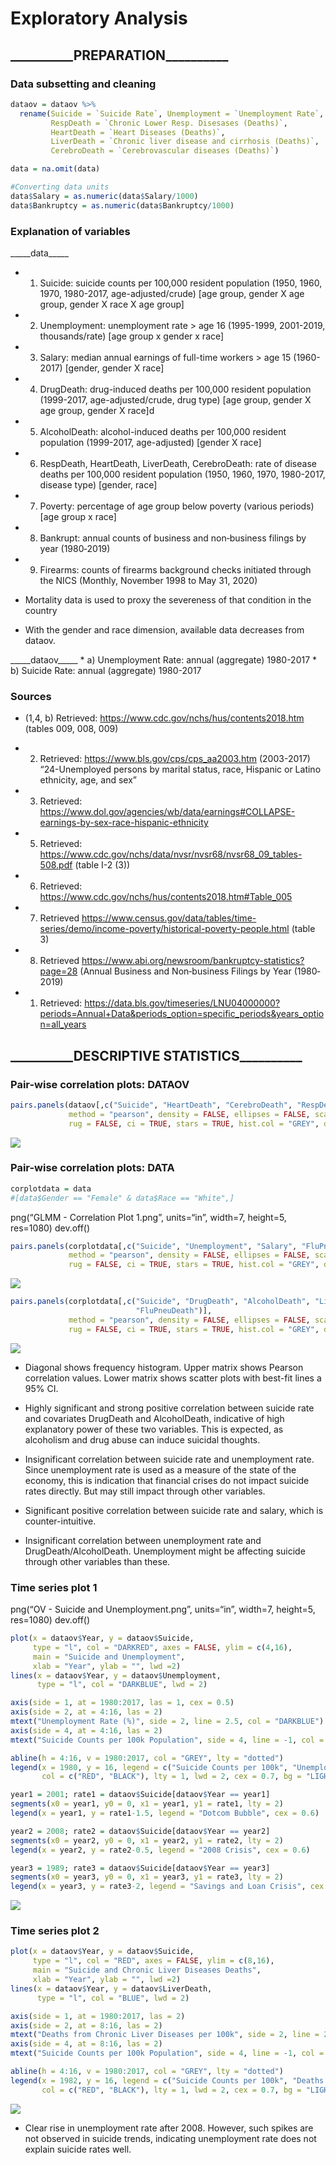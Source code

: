 Exploratory Analysis
================

## \_\_\_\_\_\_\_\_\_\_PREPARATION\_\_\_\_\_\_\_\_\_\_

### Data subsetting and cleaning

``` r
dataov = dataov %>%
  rename(Suicide = `Suicide Rate`, Unemployment = `Unemployment Rate`, 
         RespDeath = `Chronic Lower Resp. Disesases (Deaths)`,
         HeartDeath = `Heart Diseases (Deaths)`, 
         LiverDeath = `Chronic liver disease and cirrhosis (Deaths)`,
         CerebroDeath = `Cerebrovascular diseases (Deaths)`)
```

``` r
data = na.omit(data)
```

``` r
#Converting data units
data$Salary = as.numeric(data$Salary/1000)
data$Bankruptcy = as.numeric(data$Bankruptcy/1000)
```

### Explanation of variables

\_\_\_\_\_data\_\_\_\_\_

-   1.  Suicide: suicide counts per 100,000 resident population (1950,
        1960, 1970, 1980-2017, age-adjusted/crude) \[age group, gender X
        age group, gender X race X age group\]

-   2.  Unemployment: unemployment rate > age 16 (1995-1999, 2001-2019,
        thousands/rate) \[age group x gender x race\]

-   3.  Salary: median annual earnings of full-time workers > age 15
        (1960-2017) \[gender, gender X race\]

-   4.  DrugDeath: drug-induced deaths per 100,000 resident population
        (1999-2017, age-adjusted/crude, drug type) \[age group, gender X
        age group, gender X race\]d

-   5.  AlcoholDeath: alcohol-induced deaths per 100,000 resident
        population (1999-2017, age-adjusted) \[gender X race\]

-   6.  RespDeath, HeartDeath, LiverDeath, CerebroDeath: rate of disease
        deaths per 100,000 resident population (1950, 1960, 1970,
        1980-2017, disease type) \[gender, race\]

-   7.  Poverty: percentage of age group below poverty (various periods)
        \[age group x race\]

-   8.  Bankrupt: annual counts of business and non‐business filings by
        year (1980‐2019)

-   9.  Firearms: counts of firearms background checks initiated through
        the NICS (Monthly, November 1998 to May 31, 2020)

-   Mortality data is used to proxy the severeness of that condition in
    the country

-   With the gender and race dimension, available data decreases from
    dataov.

\_\_\_\_\_dataov\_\_\_\_\_ \* a) Unemployment Rate: annual (aggregate)
1980-2017 \* b) Suicide Rate: annual (aggregate) 1980-2017

### Sources

-   (1,4, b) Retrieved: <https://www.cdc.gov/nchs/hus/contents2018.htm>
    (tables 009, 008, 009)

-   2.  Retrieved: <https://www.bls.gov/cps/cps_aa2003.htm> (2003-2017)
        “24-Unemployed persons by marital status, race, Hispanic or
        Latino ethnicity, age, and sex”

-   3.  Retrieved:
        <https://www.dol.gov/agencies/wb/data/earnings#COLLAPSE-earnings-by-sex-race-hispanic-ethnicity>

-   5.  Retrieved:
        <https://www.cdc.gov/nchs/data/nvsr/nvsr68/nvsr68_09_tables-508.pdf>
        (table I-2 (3))

-   6.  Retrieved:
        <https://www.cdc.gov/nchs/hus/contents2018.htm#Table_005>

-   7.  Retrieved
        <https://www.census.gov/data/tables/time-series/demo/income-poverty/historical-poverty-people.html>
        (table 3)

-   8.  Retrieved
        <https://www.abi.org/newsroom/bankruptcy-statistics?page=28>
        (Annual Business and Non‐business Filings by Year (1980‐2019)

-   1.  Retrieved:
        <https://data.bls.gov/timeseries/LNU04000000?periods=Annual+Data&periods_option=specific_periods&years_option=all_years>

## \_\_\_\_\_\_\_\_\_\_DESCRIPTIVE STATISTICS\_\_\_\_\_\_\_\_\_\_

### Pair-wise correlation plots: DATAOV

``` r
pairs.panels(dataov[,c("Suicide", "HeartDeath", "CerebroDeath", "RespDeath", "LiverDeath")], 
             method = "pearson", density = FALSE, ellipses = FALSE, scale = FALSE,
             rug = FALSE, ci = TRUE, stars = TRUE, hist.col = "GREY", digits = 3, cex = 0.85)
```

![](Exploratory-Analysis_files/figure-gfm/unnamed-chunk-7-1.png)<!-- -->

### Pair-wise correlation plots: DATA

``` r
corplotdata = data
#[data$Gender == "Female" & data$Race == "White",]
```

png(“GLMM - Correlation Plot 1.png”, units=“in”, width=7, height=5,
res=1080) dev.off()

``` r
pairs.panels(corplotdata[,c("Suicide", "Unemployment", "Salary", "FluPneuDeath")], 
             method = "pearson", density = FALSE, ellipses = FALSE, scale = FALSE,
             rug = FALSE, ci = TRUE, stars = TRUE, hist.col = "GREY", digits = 3, cex = 0.85)
```

![](Exploratory-Analysis_files/figure-gfm/unnamed-chunk-9-1.png)<!-- -->

``` r
pairs.panels(corplotdata[,c("Suicide", "DrugDeath", "AlcoholDeath", "LiverDeath",
                            "FluPneuDeath")], 
             method = "pearson", density = FALSE, ellipses = FALSE, scale = FALSE,
             rug = FALSE, ci = TRUE, stars = TRUE, hist.col = "GREY", digits = 3, cex = 0.85)
```

![](Exploratory-Analysis_files/figure-gfm/unnamed-chunk-10-1.png)<!-- -->

-   Diagonal shows frequency histogram. Upper matrix shows Pearson
    correlation values. Lower matrix shows scatter plots with best-fit
    lines a 95% CI.

-   Highly significant and strong positive correlation between suicide
    rate and covariates DrugDeath and AlcoholDeath, indicative of high
    explanatory power of these two variables. This is expected, as
    alcoholism and drug abuse can induce suicidal thoughts.

-   Insignificant correlation between suicide rate and unemployment
    rate. Since unemployment rate is used as a measure of the state of
    the economy, this is indication that financial crises do not impact
    suicide rates directly. But may still impact through other
    variables.

-   Significant positive correlation between suicide rate and salary,
    which is counter-intuitive.

-   Insignificant correlation between unemployment rate and
    DrugDeath/AlcoholDeath. Unemployment might be affecting suicide
    through other variables than these.

### Time series plot 1

png(“OV - Suicide and Unemployment.png”, units=“in”, width=7, height=5,
res=1080) dev.off()

``` r
plot(x = dataov$Year, y = dataov$Suicide, 
     type = "l", col = "DARKRED", axes = FALSE, ylim = c(4,16),
     main = "Suicide and Unemployment", 
     xlab = "Year", ylab = "", lwd =2)
lines(x = dataov$Year, y = dataov$Unemployment,
      type = "l", col = "DARKBLUE", lwd = 2)

axis(side = 1, at = 1980:2017, las = 1, cex = 0.5)
axis(side = 2, at = 4:16, las = 2)
mtext("Unemployment Rate (%)", side = 2, line = 2.5, col = "DARKBLUE")
axis(side = 4, at = 4:16, las = 2)
mtext("Suicide Counts per 100k Population", side = 4, line = -1, col = "DARKRED")

abline(h = 4:16, v = 1980:2017, col = "GREY", lty = "dotted")
legend(x = 1980, y = 16, legend = c("Suicide Counts per 100k", "Unemployment Rate"),
       col = c("RED", "BLACK"), lty = 1, lwd = 2, cex = 0.7, bg = "LIGHTGREY")

year1 = 2001; rate1 = dataov$Suicide[dataov$Year == year1]
segments(x0 = year1, y0 = 0, x1 = year1, y1 = rate1, lty = 2)
legend(x = year1, y = rate1-1.5, legend = "Dotcom Bubble", cex = 0.6)

year2 = 2008; rate2 = dataov$Suicide[dataov$Year == year2]
segments(x0 = year2, y0 = 0, x1 = year2, y1 = rate2, lty = 2)
legend(x = year2, y = rate2-0.5, legend = "2008 Crisis", cex = 0.6)

year3 = 1989; rate3 = dataov$Suicide[dataov$Year == year3]
segments(x0 = year3, y0 = 0, x1 = year3, y1 = rate3, lty = 2)
legend(x = year3, y = rate3-2, legend = "Savings and Loan Crisis", cex = 0.6)
```

![](Exploratory-Analysis_files/figure-gfm/unnamed-chunk-11-1.png)<!-- -->

### Time series plot 2

``` r
plot(x = dataov$Year, y = dataov$Suicide, 
     type = "l", col = "RED", axes = FALSE, ylim = c(8,16),
     main = "Suicide and Chronic Liver Diseases Deaths", 
     xlab = "Year", ylab = "", lwd =2)
lines(x = dataov$Year, y = dataov$LiverDeath,
      type = "l", col = "BLUE", lwd = 2)

axis(side = 1, at = 1980:2017, las = 2)
axis(side = 2, at = 8:16, las = 2)
mtext("Deaths from Chronic Liver Diseases per 100k", side = 2, line = 2.5, col = "BLUE")
axis(side = 4, at = 8:16, las = 2)
mtext("Suicide Counts per 100k Population", side = 4, line = -1, col = "RED")

abline(h = 4:16, v = 1980:2017, col = "GREY", lty = "dotted")
legend(x = 1982, y = 16, legend = c("Suicide Counts per 100k", "Deaths from Liver Diseases per 100k"),
       col = c("RED", "BLACK"), lty = 1, lwd = 2, cex = 0.7, bg = "LIGHTGREY")
```

![](Exploratory-Analysis_files/figure-gfm/unnamed-chunk-12-1.png)<!-- -->

-   Clear rise in unemployment rate after 2008. However, such spikes are
    not observed in suicide trends, indicating unemployment rate does
    not explain suicide rates well.
